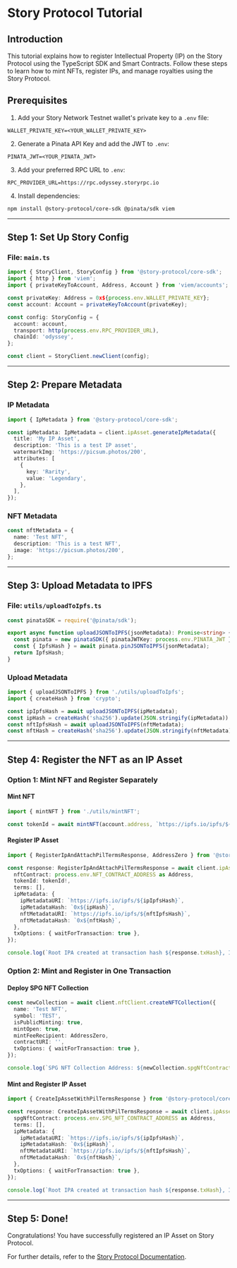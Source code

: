 # Story Protocol Tutorial

## Introduction
This tutorial explains how to register Intellectual Property (IP) on the Story Protocol using the TypeScript SDK and Smart Contracts. Follow these steps to learn how to mint NFTs, register IPs, and manage royalties using the Story Protocol.

## Prerequisites
1. Add your Story Network Testnet wallet's private key to a `.env` file:

```env
WALLET_PRIVATE_KEY=<YOUR_WALLET_PRIVATE_KEY>
```

2. Generate a Pinata API Key and add the JWT to `.env`:

```env
PINATA_JWT=<YOUR_PINATA_JWT>
```

3. Add your preferred RPC URL to `.env`:

```env
RPC_PROVIDER_URL=https://rpc.odyssey.storyrpc.io
```

4. Install dependencies:

```bash
npm install @story-protocol/core-sdk @pinata/sdk viem
```

---

## Step 1: Set Up Story Config

### File: `main.ts`

```typescript
import { StoryClient, StoryConfig } from '@story-protocol/core-sdk';
import { http } from 'viem';
import { privateKeyToAccount, Address, Account } from 'viem/accounts';

const privateKey: Address = 0x${process.env.WALLET_PRIVATE_KEY};
const account: Account = privateKeyToAccount(privateKey);

const config: StoryConfig = {
  account: account,
  transport: http(process.env.RPC_PROVIDER_URL),
  chainId: 'odyssey',
};

const client = StoryClient.newClient(config);
```

---

## Step 2: Prepare Metadata

### IP Metadata

```typescript
import { IpMetadata } from '@story-protocol/core-sdk';

const ipMetadata: IpMetadata = client.ipAsset.generateIpMetadata({
  title: 'My IP Asset',
  description: 'This is a test IP asset',
  watermarkImg: 'https://picsum.photos/200',
  attributes: [
    {
      key: 'Rarity',
      value: 'Legendary',
    },
  ],
});
```

### NFT Metadata

```typescript
const nftMetadata = {
  name: 'Test NFT',
  description: 'This is a test NFT',
  image: 'https://picsum.photos/200',
};
```

---

## Step 3: Upload Metadata to IPFS

### File: `utils/uploadToIpfs.ts`

```typescript
const pinataSDK = require('@pinata/sdk');

export async function uploadJSONToIPFS(jsonMetadata): Promise<string> {
  const pinata = new pinataSDK({ pinataJWTKey: process.env.PINATA_JWT });
  const { IpfsHash } = await pinata.pinJSONToIPFS(jsonMetadata);
  return IpfsHash;
}
```

### Upload Metadata

```typescript
import { uploadJSONToIPFS } from './utils/uploadToIpfs';
import { createHash } from 'crypto';

const ipIpfsHash = await uploadJSONToIPFS(ipMetadata);
const ipHash = createHash('sha256').update(JSON.stringify(ipMetadata)).digest('hex');
const nftIpfsHash = await uploadJSONToIPFS(nftMetadata);
const nftHash = createHash('sha256').update(JSON.stringify(nftMetadata)).digest('hex');
```

---

## Step 4: Register the NFT as an IP Asset

### Option 1: Mint NFT and Register Separately

#### Mint NFT

```typescript
import { mintNFT } from './utils/mintNFT';

const tokenId = await mintNFT(account.address, `https://ipfs.io/ipfs/${nftIpfsHash}`);
```

#### Register IP Asset

```typescript
import { RegisterIpAndAttachPilTermsResponse, AddressZero } from '@story-protocol/core-sdk';

const response: RegisterIpAndAttachPilTermsResponse = await client.ipAsset.registerIpAndAttachPilTerms({
  nftContract: process.env.NFT_CONTRACT_ADDRESS as Address,
  tokenId: tokenId!,
  terms: [],
  ipMetadata: {
    ipMetadataURI: `https://ipfs.io/ipfs/${ipIpfsHash}`,
    ipMetadataHash: `0x${ipHash}`,
    nftMetadataURI: `https://ipfs.io/ipfs/${nftIpfsHash}`,
    nftMetadataHash: `0x${nftHash}`,
  },
  txOptions: { waitForTransaction: true },
});

console.log(`Root IPA created at transaction hash ${response.txHash}, IPA ID: ${response.ipId}`);
```

### Option 2: Mint and Register in One Transaction

#### Deploy SPG NFT Collection

```typescript
const newCollection = await client.nftClient.createNFTCollection({
  name: 'Test NFT',
  symbol: 'TEST',
  isPublicMinting: true,
  mintOpen: true,
  mintFeeRecipient: AddressZero,
  contractURI: '',
  txOptions: { waitForTransaction: true },
});

console.log(`SPG NFT Collection Address: ${newCollection.spgNftContract}`);
```

#### Mint and Register IP Asset

```typescript
import { CreateIpAssetWithPilTermsResponse } from '@story-protocol/core-sdk';

const response: CreateIpAssetWithPilTermsResponse = await client.ipAsset.mintAndRegisterIpAssetWithPilTerms({
  spgNftContract: process.env.SPG_NFT_CONTRACT_ADDRESS as Address,
  terms: [],
  ipMetadata: {
    ipMetadataURI: `https://ipfs.io/ipfs/${ipIpfsHash}`,
    ipMetadataHash: `0x${ipHash}`,
    nftMetadataURI: `https://ipfs.io/ipfs/${nftIpfsHash}`,
    nftMetadataHash: `0x${nftHash}`,
  },
  txOptions: { waitForTransaction: true },
});

console.log(`Root IPA created at transaction hash ${response.txHash}, IPA ID: ${response.ipId}`);
```

---

## Step 5: Done!
Congratulations! You have successfully registered an IP Asset on Story Protocol.

For further details, refer to the [Story Protocol Documentation](https://docs.story.foundation).
